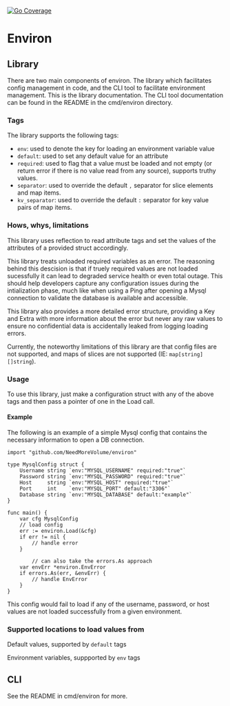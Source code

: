 [![Go Coverage](https://github.com/NeedMoreVolume/environ/wiki/coverage.svg)](https://raw.githack.com/wiki/NeedMoreVolume/environ/coverage.html)

# Environ

## Library

There are two main components of environ. The library which facilitates config management in code, and the CLI tool to facilitate environment management.
This is the library documentation.
The CLI tool documentation can be found in the README in the cmd/environ directory.

### Tags

The library supports the following tags:
-  `env`: used to denote the key for loading an environment variable value 
- `default`: used to set any default value for an attribute
- `required`: used to flag that a value must be loaded and not empty (or return error if there is no value read from any source), supports truthy values.
- `separator`: used to override the default `,` separator for slice elements and map items.
- `kv_separator`: used to override the default `:` separator for key value pairs of map items.

### Hows, whys, limitations

This library uses reflection to read attribute tags and set the values of the attributes of a provided struct accordingly.

This library treats unloaded required variables as an error. The reasoning behind this descision is that if truely required values are not loaded sucessfully it can lead to degraded service health or even total outage. This should help developers capture any configuration issues during the intialization phase, much like when using a Ping after opening a Mysql connection to validate the database is available and accessible. 

This library also provides a more detailed error structure, providing a Key and Extra with more information about the error but never any raw values to ensure no confidential data is accidentally leaked from logging loading errors.

Currently, the noteworthy limitations of this library are that config files are not supported, and maps of slices are not supported (IE: `map[string][]string`).

### Usage

To use this library, just make a configuration struct with any of the above tags and then pass a pointer of one in the Load call.

#### Example

The following is an example of a simple Mysql config that contains the necessary information to open a DB connection.
```
import "github.com/NeedMoreVolume/environ"

type MysqlConfig struct {
	Username string `env:"MYSQL_USERNAME" required:"true"`
	Password string `env:"MYSQL_PASSWORD" required:"true"`
	Host     string `env:"MYSQL_HOST" required:"true"`
	Port     int    `env:"MYSQL_PORT" default:"3306"`
	Database string `env:"MYSQL_DATABASE" default:"example"`
}

func main() {
	var cfg MysqlConfig
	// load config
	err := environ.Load(&cfg)
	if err != nil {
   		// handle error
	}

    	// can also take the errors.As approach
	var envErr *environ.EnvError
	if errors.As(err, &envErr) {
		// handle EnvError
	}
}
```
This config would fail to load if any of the username, password, or host values are not loaded successfully from a given environment.

### Supported locations to load values from

Default values, supported by `default` tags

Environment variables, suppported by `env` tags

## CLI

See the README in cmd/environ for more.